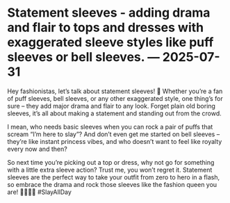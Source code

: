 # Statement sleeves - adding drama and flair to tops and dresses with exaggerated sleeve styles like puff sleeves or bell sleeves. — 2025-07-31

Hey fashionistas, let’s talk about statement sleeves! 🌟 Whether you’re a fan of puff sleeves, bell sleeves, or any other exaggerated style, one thing’s for sure – they add major drama and flair to any look. Forget plain old boring sleeves, it’s all about making a statement and standing out from the crowd.

I mean, who needs basic sleeves when you can rock a pair of puffs that scream “I’m here to slay”? And don’t even get me started on bell sleeves – they’re like instant princess vibes, and who doesn’t want to feel like royalty every now and then?

So next time you’re picking out a top or dress, why not go for something with a little extra sleeve action? Trust me, you won’t regret it. Statement sleeves are the perfect way to take your outfit from zero to hero in a flash, so embrace the drama and rock those sleeves like the fashion queen you are! 💁🏽‍♀️✨ #SlayAllDay